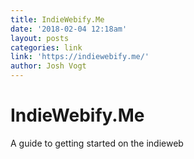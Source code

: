 ```yaml
---
title: IndieWebify.Me
date: '2018-02-04 12:18am'
layout: posts
categories: link
link: 'https://indiewebify.me/'
author: Josh Vogt
---
```

# IndieWebify.Me

A guide to getting started on the indieweb
